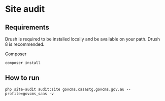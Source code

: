 # Site audit

## Requirements

Drush is required to be installed locally and be available on your path. Drush 8 is recommended.

Composer

```
composer install
```

## How to run

```
php site-audit audit:site govcms.casastg.govcms.gov.au --profile=govcms_saas -v
```
